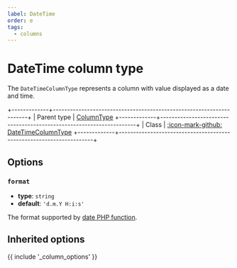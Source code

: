 ```yaml
---
label: DateTime
order: e
tags:
  - columns
---
```


# DateTime column type

The `DateTimeColumnType` represents a column with value displayed as a date and time.

+-------------+---------------------------------------------------------------------+
| Parent type | [ColumnType](column)
+-------------+---------------------------------------------------------------------+
| Class       | [:icon-mark-github: DateTimeColumnType](https://github.com/Kreyu/data-table-bundle/blob/main/src/Column/Type/DateTimeColumnType.php)
+-------------+---------------------------------------------------------------------+

## Options

### `format`

- **type**: `string`
- **default**: `'d.m.Y H:i:s'`

The format supported by [date PHP function](https://www.php.net/date).

## Inherited options

{{ include '_column_options' }}
